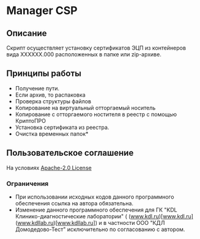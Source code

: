 # Manager CSP

## Описание

Скрипт осуществляет установку сертификатов ЭЦП из контейнеров вида XXXXXX.000 расположенных в папке или zip-архиве.

## Принципы работы

* Получение пути.
* Если архив, то распаковка
* Проверка структуры файлов
* Копирование на виртуальный отторгаемый носитель
* Копирование с отторгаемого ностителя в реестр с помощью КриптоПРО
* Установка сертификата из реестра.
* Очистка временных папок* 

## Пользовательское соглашение

На условиях [Apache-2.0 License](https://www.apache.org/licenses/LICENSE-2.0.txt)

### Ограничения

* При использовании исходных кодов данного программного обеспечения ссылка на автора обязательна.
* Изменение данного программного обеспечения для ГК "KDL Клинико-диагностические лаборатории" ( (www.kdl.ru)[www.kdl.ru] (www.kdllab.ru)[www.kdllab.ru]) и в частности ООО "КДЛ Домодедово-Тест"  исключительно по согласованию с автором.
